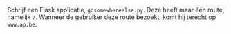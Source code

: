 Schrijf een Flask applicatie, `gosomewhereelse.py`.
Deze heeft maar één route, namelijk `/`.
Wanneer de gebruiker deze route bezoekt, komt hij terecht op `www.ap.be`.
